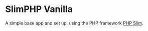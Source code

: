 # SlimPHP Vanilla
A simple base app and set up, using the PHP framework [PHP Slim](http://www.slimframework.com/).

